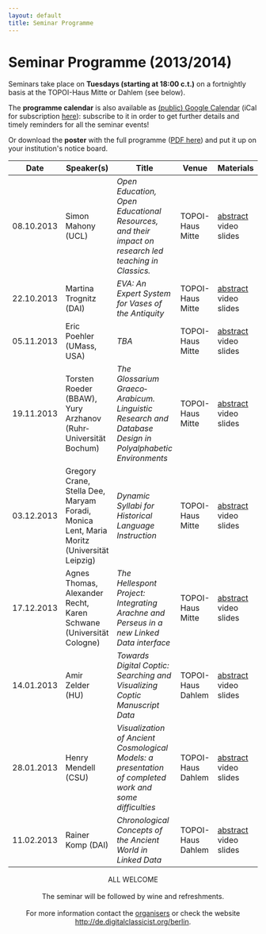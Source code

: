 ```yaml
---
layout: default
title: Seminar Programme
---
```


# Seminar Programme (2013/2014)

Seminars take place on **Tuesdays (starting at 18:00 c.t.)** on a fortnightly basis at the TOPOI-Haus Mitte or Dahlem (see below).

The **programme calendar** is also available as [(public) Google Calendar](https://www.google.com/calendar/embed?src=aicf2vlsr7t34v4qrju5fiso54%40group.calendar.google.com&ctz=Europe/Berlin) (iCal for subscription [here](https://www.google.com/calendar/ical/aicf2vlsr7t34v4qrju5fiso54%40group.calendar.google.com/public/basic.ics)): subscribe to it in order to get further details and timely reminders for all the seminar events!

Or download the **poster** with the full programme ([PDF here](/berlin/files/Poster-Full-Programme.pdf)) and put it up on your institution's notice board.

Date | Speaker(s) | Title | Venue | Materials
-----------|-------------------------|-------------------------------------------------------------------------------------------------------------------------------------------------|----------------|----------------	 
08.10.2013 | Simon Mahony (UCL) | *Open Education, Open Educational Resources, and their impact on research led teaching in Classics.* | TOPOI-Haus Mitte| [abstract]() video slides
22.10.2013 | Martina Trognitz (DAI) | *EVA: An Expert System for Vases of the Antiquity* | TOPOI-Haus Mitte | [abstract]() video slides
05.11.2013 | Eric Poehler (UMass, USA) | *TBA* | TOPOI-Haus Mitte | [abstract]() video slides
19.11.2013 | Torsten Roeder (BBAW), Yury Arzhanov (Ruhr­Universität Bochum) | *The Glossarium Graeco­Arabicum. Linguistic Research and Database Design in Polyalphabetic Environments* | TOPOI-Haus Mitte| [abstract]() video slides
03.12.2013 | Gregory Crane, Stella Dee, Maryam Foradi, Monica Lent, Maria Moritz (Universität Leipzig) | *Dynamic Syllabi for Historical Language Instruction* | TOPOI-Haus Mitte | [abstract]() video slides
17.12.2013 | Agnes Thomas, Alexander Recht, Karen Schwane (Universität Cologne) | *The Hellespont Project: Integrating Arachne and Perseus in a new Linked Data interface* | TOPOI-Haus Mitte | [abstract]() video slides
14.01.2013 | Amir Zelder (HU) | *Towards Digital Coptic: Searching and Visualizing Coptic Manuscript Data* | TOPOI-Haus Dahlem | [abstract]() video slides
28.01.2013 | Henry Mendell  (CSU) | *Visualization of Ancient Cosmological Models: a presentation of completed work and some difficulties* | TOPOI-Haus Dahlem | [abstract]() video slides
11.02.2013 | Rainer Komp (DAI) | *Chronological Concepts of the Ancient World in Linked Data* | TOPOI-Haus Dahlem |  [abstract]() video slides


<div style="text-align: center">ALL WELCOME
<br/><br/>
The seminar will be followed by wine and refreshments.
<br/><br/>
For more information contact the <a href="http://de.digitalclassicist.org/berlin/about">organisers</a> or check the website <a href="http://de.digitalclassicist.org/berlin">http://de.digitalclassicist.org/berlin</a>.
<br/><br/>
	</div>

